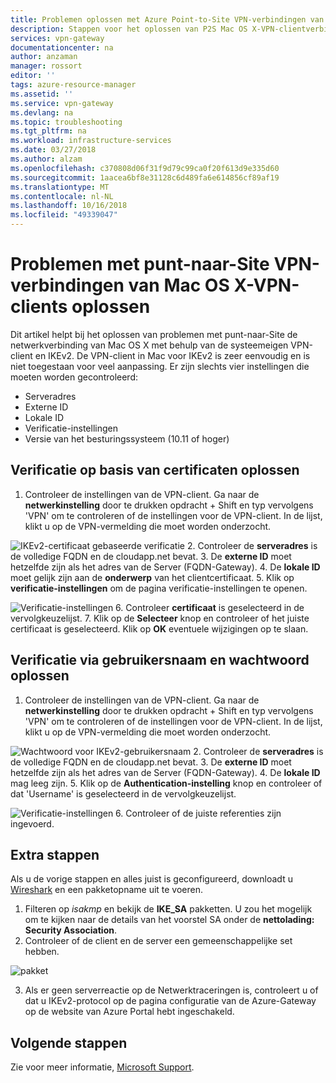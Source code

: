 ```yaml
---
title: Problemen oplossen met Azure Point-to-Site VPN-verbindingen van clients voor Mac OS X | Microsoft Docs
description: Stappen voor het oplossen van P2S Mac OS X-VPN-clientverbindingen
services: vpn-gateway
documentationcenter: na
author: anzaman
manager: rossort
editor: ''
tags: azure-resource-manager
ms.assetid: ''
ms.service: vpn-gateway
ms.devlang: na
ms.topic: troubleshooting
ms.tgt_pltfrm: na
ms.workload: infrastructure-services
ms.date: 03/27/2018
ms.author: alzam
ms.openlocfilehash: c370808d06f31f9d79c99ca0f20f613d9e335d60
ms.sourcegitcommit: 1aacea6bf8e31128c6d489fa6e614856cf89af19
ms.translationtype: MT
ms.contentlocale: nl-NL
ms.lasthandoff: 10/16/2018
ms.locfileid: "49339047"
---
```

# <a name="troubleshoot-point-to-site-vpn-connections-from-mac-os-x-vpn-clients"></a>Problemen met punt-naar-Site VPN-verbindingen van Mac OS X-VPN-clients oplossen

Dit artikel helpt bij het oplossen van problemen met punt-naar-Site de netwerkverbinding van Mac OS X met behulp van de systeemeigen VPN-client en IKEv2. De VPN-client in Mac voor IKEv2 is zeer eenvoudig en is niet toegestaan voor veel aanpassing. Er zijn slechts vier instellingen die moeten worden gecontroleerd:

* Serveradres
* Externe ID
* Lokale ID
* Verificatie-instellingen
* Versie van het besturingssysteem (10.11 of hoger)


## <a name="VPNClient"></a> Verificatie op basis van certificaten oplossen
1. Controleer de instellingen van de VPN-client. Ga naar de **netwerkinstelling** door te drukken opdracht + Shift en typ vervolgens 'VPN' om te controleren of de instellingen voor de VPN-client. In de lijst, klikt u op de VPN-vermelding die moet worden onderzocht.

  ![IKEv2-certificaat gebaseerde verificatie](./media/vpn-gateway-troubleshoot-point-to-site-osx-ikev2/ikev2cert1.jpg)
2. Controleer de **serveradres** is de volledige FQDN en de cloudapp.net bevat.
3. De **externe ID** moet hetzelfde zijn als het adres van de Server (FQDN-Gateway).
4. De **lokale ID** moet gelijk zijn aan de **onderwerp** van het clientcertificaat.
5. Klik op **verificatie-instellingen** om de pagina verificatie-instellingen te openen.

  ![Verificatie-instellingen](./media/vpn-gateway-troubleshoot-point-to-site-osx-ikev2/ikev2auth2.jpg)
6. Controleer **certificaat** is geselecteerd in de vervolgkeuzelijst.
7. Klik op de **Selecteer** knop en controleer of het juiste certificaat is geselecteerd. Klik op **OK** eventuele wijzigingen op te slaan.

## <a name="ikev2"></a>Verificatie via gebruikersnaam en wachtwoord oplossen

1. Controleer de instellingen van de VPN-client. Ga naar de **netwerkinstelling** door te drukken opdracht + Shift en typ vervolgens 'VPN' om te controleren of de instellingen voor de VPN-client. In de lijst, klikt u op de VPN-vermelding die moet worden onderzocht.

  ![Wachtwoord voor IKEv2-gebruikersnaam](./media/vpn-gateway-troubleshoot-point-to-site-osx-ikev2/ikev2user3.jpg)
2. Controleer de **serveradres** is de volledige FQDN en de cloudapp.net bevat.
3. De **externe ID** moet hetzelfde zijn als het adres van de Server (FQDN-Gateway).
4. De **lokale ID** mag leeg zijn.
5. Klik op de **Authentication-instelling** knop en controleer of dat 'Username' is geselecteerd in de vervolgkeuzelijst.

  ![Verificatie-instellingen](./media/vpn-gateway-troubleshoot-point-to-site-osx-ikev2/ikev2auth4.jpg)
6. Controleer of de juiste referenties zijn ingevoerd.

## <a name="additional"></a>Extra stappen

Als u de vorige stappen en alles juist is geconfigureerd, downloadt u [Wireshark](https://www.wireshark.org/#download) en een pakketopname uit te voeren.

1. Filteren op *isakmp* en bekijk de **IKE_SA** pakketten. U zou het mogelijk om te kijken naar de details van het voorstel SA onder de **nettolading: Security Association**. 
2. Controleer of de client en de server een gemeenschappelijke set hebben.

  ![pakket](./media/vpn-gateway-troubleshoot-point-to-site-osx-ikev2/packet5.jpg) 
  
3. Als er geen serverreactie op de Netwerktraceringen is, controleert u of dat u IKEv2-protocol op de pagina configuratie van de Azure-Gateway op de website van Azure Portal hebt ingeschakeld.

## <a name="next-steps"></a>Volgende stappen
Zie voor meer informatie, [Microsoft Support](https://portal.azure.com/?#blade/Microsoft_Azure_Support/HelpAndSupportBlade).
